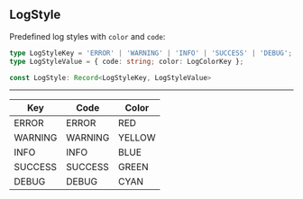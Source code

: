 ## LogStyle

Predefined log styles with `color` and `code`:

```ts
type LogStyleKey = 'ERROR' | 'WARNING' | 'INFO' | 'SUCCESS' | 'DEBUG';
type LogStyleValue = { code: string; color: LogColorKey };

const LogStyle: Record<LogStyleKey, LogStyleValue>
```

---

| Key             | Code            | Color           |
|-----------------|-----------------|-----------------|
| ERROR           | ERROR           | RED             |
| WARNING         | WARNING         | YELLOW          |
| INFO            | INFO            | BLUE            |
| SUCCESS         | SUCCESS         | GREEN           |
| DEBUG           | DEBUG           | CYAN            |
